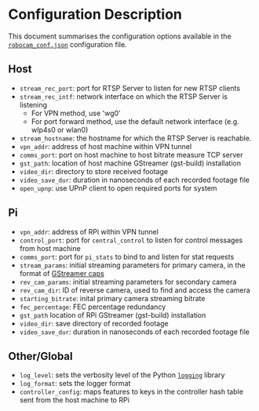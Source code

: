# Configuration Description

This document summarises the configuration options available in the [`robocam_conf.json`](robocam.json) configuration file.

## Host

- `stream_rec_port`: port for RTSP Server to listen for new RTSP clients
- `stream_rec_intf`: network interface on which the RTSP Server is listening
  - For VPN method, use 'wg0'
  - For port forward method, use the default network interface (e.g. wlp4s0 or wlan0)
- `stream_hostname`: the hostname for which the RTSP Server is reachable.
- `vpn_addr`: address of host machine within VPN tunnel
- `comms_port`: port on host machine to host bitrate measure TCP server
- `gst_path`: location of host machine GStreamer (gst-build) installation
- `video_dir`: directory to store received footage
- `video_save_dur`: duration in nanoseconds of each recorded footage file
- `open_upnp`: use UPnP client to open required ports for system

## Pi

- `vpn_addr`: address of RPi within VPN tunnel
- `control_port`: port for `central_control` to listen for control messages from host machine
- `comms_port`: port for `pi_stats` to bind to and listen for stat requests
- `stream_params`: initial streaming parameters for primary camera, in the format of [GStreamer caps](https://gstreamer.freedesktop.org/documentation/gstreamer/gstcaps.html?gi-language=c#GstCaps)
- `rev_cam_params`: initial streaming parameters for secondary camera
- `rev_cam_dir`: ID of reverse camera, used to find and access the camera
- `starting_bitrate`: inital primary camera streaming bitrate
- `fec_percentage`: FEC percentage redundancy
- `gst_path` location of RPi GStreamer (gst-build) installation
- `video_dir`: save directory of recorded footage
- `video_save_dur`: duration in nanoseconds of each recorded footage file

## Other/Global

- `log_level`: sets the verbosity level of the Python [`logging`](https://docs.python.org/3/howto/logging.html) library
- `log_format`: sets the logger format
- `controller_config`: maps features to keys in the controller hash table sent from the host machine to RPi

